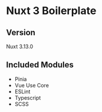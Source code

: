 # Nuxt 3 Boilerplate

## Version

Nuxt 3.13.0

## Included Modules

- Pinia
- Vue Use Core
- ESLint
- Typescript
- SCSS
